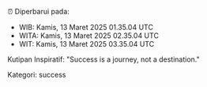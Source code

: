 ⏰ Diperbarui pada:
- WIB: Kamis, 13 Maret 2025 01.35.04 UTC
- WITA: Kamis, 13 Maret 2025 02.35.04 UTC
- WIT: Kamis, 13 Maret 2025 03.35.04 UTC

Kutipan Inspiratif:
"Success is a journey, not a destination."


Kategori: success

